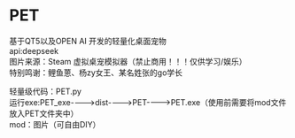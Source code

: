 # PET
基于QT5以及OPEN AI 开发的轻量化桌面宠物  
api:deepseek  
图片来源：Steam 虚拟桌宠模拟器（禁止商用！！！仅供学习/娱乐）  
特别鸣谢：鲤鱼蒽、杨zy女王、某名姓张的go学长  

轻量级代码：PET.py  
运行exe:PET_exe---->dist---->PET---->PET.exe（使用前需要将mod文件放入PET文件夹中）  
mod：图片（可自由DIY）
